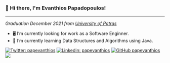 ### 👋 Hi there, I'm Evanthios Papadopoulos! 
- - - -
<p><em>Graduation December 2021 from <a href="https://www.ceid.upatras.gr/">University of Patras</a></em></p>

- 🖥️ I’m currently looking for work as a Software Enginner.
- 🌱 I’m currently learning Data Structures and Algorithms using Java.

<!--
**papevanthios/papevanthios** is a ✨ _special_ ✨ repository because its `README.md` (this file) appears on your GitHub profile.

Here are some ideas to get you started:

- 🔭 I’m currently working on ...
- 🌱 I’m currently learning ...
- 👯 I’m looking to collaborate on ...
- 🤔 I’m looking for help with ...
- 💬 Ask me about ...
- 📫 How to reach me: ...
- 😄 Pronouns: ...
- ⚡ Fun fact: ...
-->

[![Twitter: papevanthios](https://img.shields.io/twitter/follow/papevanthios?style=social)](https://twitter.com/papevanthios)
[![Linkedin: papevanthios](https://img.shields.io/badge/-papevanthios-blue?style=flat-square&logo=Linkedin&logoColor=white&link=https://www.linkedin.com/in/papevanthios/)](https://www.linkedin.com/in/papevanthios/)
[![GitHub papevanthios](https://img.shields.io/github/followers/papevanthios?label=follow&style=social)](https://github.com/papevanthios)
![](https://visitor-badge.glitch.me/badge?page_id=papevanthios.papevanthios)
